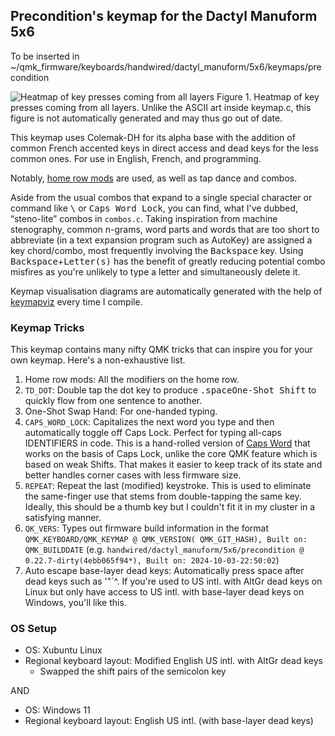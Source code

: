 ## Precondition's keymap for the Dactyl Manuform 5x6
To be inserted in ~/qmk_firmware/keyboards/handwired/dactyl_manuform/5x6/keymaps/precondition

![Heatmap of key presses coming from all layers](visualisation/heatmap/all_layers.png)
Figure 1. Heatmap of key presses coming from all layers. Unlike the ASCII art inside keymap.c, this figure is not automatically generated and may thus go out of date.

This keymap uses Colemak-DH for its alpha base with the addition of common French accented keys in direct access and dead keys for the less common ones. For use in English, French, and programming.

Notably, [home row mods](https://precondition.github.io/home-row-mods) are used, as well as tap dance and combos.

Aside from the usual combos that expand to a single special character or command like <kbd>\\</kbd> or <kbd>Caps Word Lock</kbd>, you can find, what I've dubbed, “steno-lite” combos in `combos.c`. Taking inspiration from machine stenography, common n-grams, word parts and words that are too short to abbreviate (in a text expansion program such as AutoKey) are assigned a key chord/combo, most frequently involving the <kbd>Backspace</kbd> key. Using <kbd>Backspace</kbd>+<kbd>Letter(s)</kbd> has the benefit of greatly reducing potential combo misfires as you're unlikely to type a letter and simultaneously delete it.

Keymap visualisation diagrams are automatically generated with the help of [keymapviz] every time I compile.

[keymapviz]: https://github.com/yskoht/keymapviz

### Keymap Tricks
This keymap contains many nifty QMK tricks that can inspire you for your own keymap. Here's a non-exhaustive list.

1. Home row mods: All the modifiers on the home row.
2. `TD_DOT`: Double tap the dot key to produce <kbd>.</kbd><kbd>space</kbd><kbd>One-Shot Shift</kbd> to quickly flow from one sentence to another.
3. One-Shot Swap Hand: For one-handed typing.
4. `CAPS_WORD_LOCK`: Capitalizes the next word you type and then automatically toggle off Caps Lock. Perfect for typing all-caps IDENTIFIERS in code. This is a hand-rolled version of [Caps Word](https://docs.qmk.fm/#/feature_caps_word) that works on the basis of Caps Lock, unlike the core QMK feature which is based on weak Shifts. That makes it easier to keep track of its state and better handles corner cases with less firmware size.
5. `REPEAT`: Repeat the last (modified) keystroke. This is used to eliminate the same-finger use that stems from double-tapping the same key. Ideally, this should be a thumb key but I couldn't fit it in my cluster in a satisfying manner.
6. `QK_VERS`: Types out firmware build information in the format `QMK_KEYBOARD/QMK_KEYMAP @ QMK_VERSION( QMK_GIT_HASH), Built on: QMK_BUILDDATE` (e.g. `handwired/dactyl_manuform/5x6/precondition @ 0.22.7-dirty(4ebb065f94*), Built on: 2024-10-03-22:50:02`)
7. Auto escape base-layer dead keys: Automatically press space after dead keys such as '"\`^. If you're used to US intl. with AltGr dead keys on Linux but only have access to US intl. with base-layer dead keys on Windows, you'll like this.

### OS Setup

* OS: Xubuntu Linux
* Regional keyboard layout: Modified English US intl. with AltGr dead keys
    * Swapped the shift pairs of the semicolon key

AND

* OS: Windows 11
* Regional keyboard layout: English US intl. (with base-layer dead keys)
